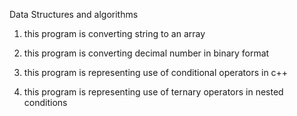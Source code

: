 Data Structures and algorithms

01. this program is converting string to an array

02. this program is converting decimal number in binary format

03. this program is representing use of conditional operators in c++

04. this program is representing use of ternary operators in nested conditions

